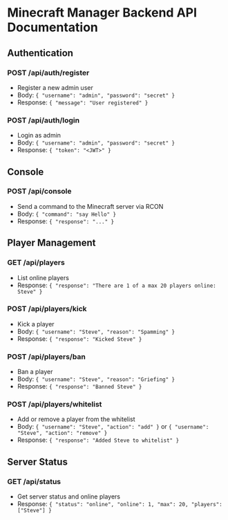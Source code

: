 # Minecraft Manager Backend API Documentation

## Authentication

### POST /api/auth/register
- Register a new admin user
- Body: `{ "username": "admin", "password": "secret" }`
- Response: `{ "message": "User registered" }`

### POST /api/auth/login
- Login as admin
- Body: `{ "username": "admin", "password": "secret" }`
- Response: `{ "token": "<JWT>" }`

## Console

### POST /api/console
- Send a command to the Minecraft server via RCON
- Body: `{ "command": "say Hello" }`
- Response: `{ "response": "..." }`

## Player Management

### GET /api/players
- List online players
- Response: `{ "response": "There are 1 of a max 20 players online: Steve" }`

### POST /api/players/kick
- Kick a player
- Body: `{ "username": "Steve", "reason": "Spamming" }`
- Response: `{ "response": "Kicked Steve" }`

### POST /api/players/ban
- Ban a player
- Body: `{ "username": "Steve", "reason": "Griefing" }`
- Response: `{ "response": "Banned Steve" }`

### POST /api/players/whitelist
- Add or remove a player from the whitelist
- Body: `{ "username": "Steve", "action": "add" }` or `{ "username": "Steve", "action": "remove" }`
- Response: `{ "response": "Added Steve to whitelist" }`

## Server Status

### GET /api/status
- Get server status and online players
- Response: `{ "status": "online", "online": 1, "max": 20, "players": ["Steve"] }` 